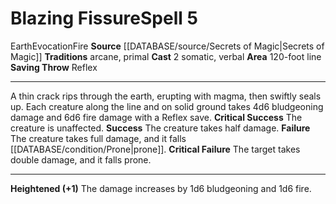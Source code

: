 ﻿---
actions: '[two-actions]'
area: 120-foot line
bloodline: null
component:
- Somatic
- Verbal
cost: null
deity: null
domain: null
duration: null
element: Earth, Fire
heighten: '+1'
heighten_level: 5, 6, 7, 8, 9, 10
id: '870'
lesson: null
level: '5'
mystery: null
name: Blazing Fissure
patron_theme: null
range: null
rarity: Common
requirement: null
rus_type_level: null
saving_throw: Reflex
school: Evocation
source: '[[DATABASE/source/Secrets of Magic|Secrets of Magic]]'
target: null
tradition:
- Arcane
- Primal
trait:
- '[[DATABASE/trait/Earth|Earth]]'
- '[[DATABASE/trait/Evocation|Evocation]]'
- '[[DATABASE/trait/Fire|Fire]]'
trigger: null
type: Spell

---
# Blazing Fissure<span class="item-type">Spell 5</span>

<span class="item-trait">Earth</span><span class="item-trait">Evocation</span><span class="item-trait">Fire</span>
**Source** [[DATABASE/source/Secrets of Magic|Secrets of Magic]] 
**Traditions** arcane, primal
**Cast** <span class="action-icon">2</span> somatic, verbal
**Area** 120-foot line
**Saving Throw** Reflex

---
A thin crack rips through the earth, erupting with magma, then swiftly seals up. Each creature along the line and on solid ground takes 4d6 bludgeoning damage and 6d6 fire damage with a Reflex save.
**Critical Success** The creature is unaffected.
**Success** The creature takes half damage.
**Failure** The creature takes full damage, and it falls [[DATABASE/condition/Prone|prone]].
**Critical Failure** The target takes double damage, and it falls prone.

---
**Heightened (+1)** The damage increases by 1d6 bludgeoning and 1d6 fire.